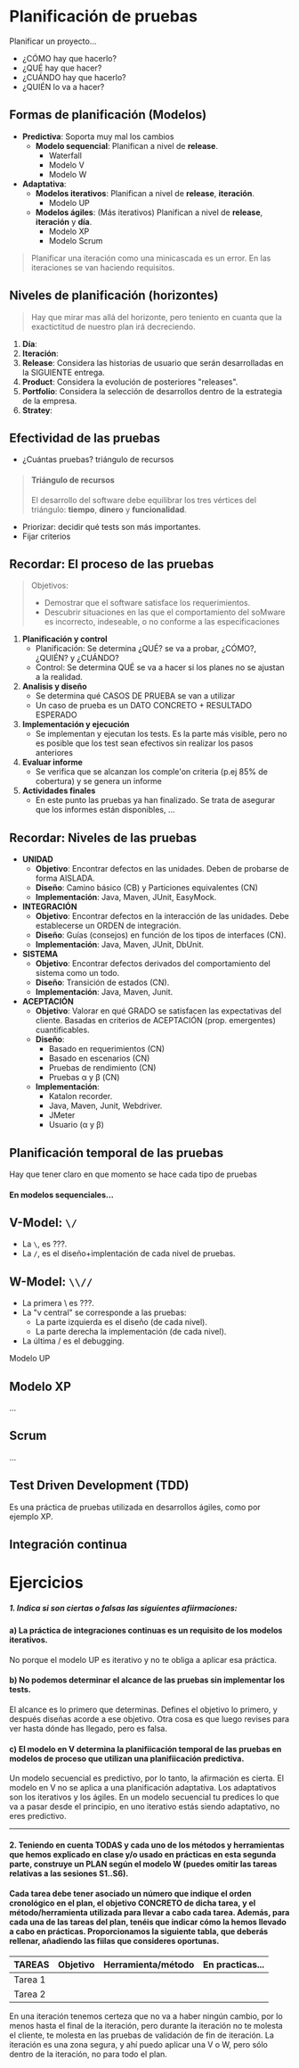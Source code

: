 # Planificación de pruebas

Planificar un proyecto...

* ¿CÓMO hay que hacerlo?
* ¿QUÉ hay que hacer?
* ¿CUÁNDO hay que hacerlo?
* ¿QUIÉN lo va a hacer?

## Formas de planificación (Modelos)

* **Predictiva**: Soporta muy mal los cambios
  * **Modelo sequencial**: Planifican a nivel de **release**.
    * Waterfall
    * Modelo V
    * Modelo W
* **Adaptativa**:
  * **Modelos iterativos**: Planifican a nivel de **release**, **iteración**.
    * Modelo UP
  * **Modelos ágiles**: (Más iterativos) Planifican a nivel de **release**, **iteración** y **día**.
    * Modelo XP
    * Modelo Scrum

    
> Planificar una iteración como una minicascada es un error. En las iteraciones se van haciendo requisitos.

## Niveles de planificación (horizontes)

> Hay que mirar mas allá del horizonte, pero teniento en cuanta que la exactictitud de nuestro plan irá decreciendo.

1. **Día**:
2. **Iteración**:
3. **Release**: Considera las historias de usuario que serán desarrolladas en la SIGUIENTE entrega.
4. **Product**: Considera la evolución de posteriores "releases".
5. **Portfolio**: Considera la selección de desarrollos dentro de la estrategia de la empresa.
6. **Stratey**:


## Efectividad de las pruebas

* ¿Cuántas pruebas? triángulo de recursos
> #### Triángulo de recursos
> El desarrollo del software debe equilibrar los tres vértices del triángulo: **tiempo**, **dinero** y **funcionalidad**.

* Priorizar: decidir qué tests son más importantes.
* Fijar criterios


## Recordar: El proceso de las pruebas

> Objetivos:
> * Demostrar que el software satisface los requerimientos.
> * Descubrir situaciones en las que el comportamiento del soMware es incorrecto, indeseable, o no conforme a las especificaciones

1. **Planificación y control**
    * Planificación: Se determina ¿QUÉ? se va a probar, ¿CÓMO?, ¿QUIÉN? y ¿CUÁNDO?
    * Control: Se determina QUÉ se va a hacer si los planes no se ajustan a la realidad.
2. **Analisis y diseño**
    * Se determina qué CASOS DE PRUEBA se van a utilizar 
    * Un caso de prueba es un DATO CONCRETO + RESULTADO ESPERADO
3. **Implementación y ejecución**
    * Se implementan y ejecutan los tests. Es la parte más visible, pero no es posible que los test sean efectivos sin realizar los pasos anteriores
4. **Evaluar informe**
    * Se verifica que se alcanzan los comple'on criteria (p.ej 85% de cobertura) y se genera un informe
5. **Actividades finales**
    * En este punto las pruebas ya han finalizado. Se trata de asegurar que los informes están disponibles, ... 

## Recordar: Niveles de las pruebas

* **UNIDAD**
  * **Objetivo**: Encontrar defectos en las unidades. Deben de probarse de forma AISLADA.
  * **Diseño**: Camino básico (CB) y Particiones equivalentes (CN) 
  * **Implementación**: Java, Maven, JUnit, EasyMock.
* **INTEGRACIÓN**
  * **Objetivo**: Encontrar defectos en la interacción de las unidades. Debe establecerse un ORDEN de integración.
  * **Diseño**: Guías (consejos) en función de los tipos de interfaces (CN).
  * **Implementación**: Java, Maven, JUnit, DbUnit.
* **SISTEMA**
  * **Objetivo**: Encontrar defectos derivados del comportamiento del sistema como un todo.
  * **Diseño**: Transición de estados (CN).
  * **Implementación**: Java, Maven, Junit.
* **ACEPTACIÓN**
  * **Objetivo**: Valorar en qué GRADO se satisfacen las expectativas del cliente. Basadas en criterios de ACEPTACIÓN (prop. emergentes) cuantificables.
  * **Diseño**:
    * Basado en requerimientos (CN)
    * Basado en escenarios (CN)
    * Pruebas de rendimiento (CN)
    * Pruebas α y β (CN)
  * **Implementación**:
    * Katalon recorder.
    * Java, Maven, Junit, Webdriver.
    * JMeter
    * Usuario (α y β)

## Planificación temporal de las pruebas

Hay que tener claro en que momento se hace cada tipo de pruebas

#### En modelos sequenciales...

## V-Model: `\/`
* La `\`, es ???.
* La `/`, es el diseño+implentación de cada nivel de pruebas.

## W-Model: `\\//`
* La primera \ es ???.
* La "v central" se corresponde a las pruebas:
  * La parte izquierda es el diseño (de cada nivel).
  * La parte derecha la implementación (de cada nivel).
* La última / es el debugging.


Modelo	UP


## Modelo	XP
...

## Scrum
...

## Test Driven Development (TDD)

Es una práctica de pruebas utilizada en desarrollos ágiles, como por ejemplo XP.

## Integración continua


# Ejercicios

##### 1. Indica si son ciertas o falsas las siguientes afiirmaciones:

#### a) La práctica de integraciones continuas es un requisito de los modelos iterativos.

No porque el modelo UP es iterativo y no te obliga a aplicar esa práctica.

#### b) No podemos determinar el alcance de las pruebas sin implementar los tests.

El alcance es lo primero que determinas. Defines el objetivo lo primero, y después diseñas acorde a ese objetivo. Otra cosa es que luego revises para ver hasta dónde has llegado, pero es falsa.

#### c) El modelo en V determina la planifiicación temporal de las pruebas en modelos de proceso que utilizan una planifiicación predictiva.

Un modelo secuencial es predictivo, por lo tanto, la afirmación es cierta. El modelo en V no se aplica a una planificación adaptativa. Los adaptativos son los iterativos y los ágiles. En un modelo secuencial tu predices lo que va a pasar desde el principio, en uno iterativo estás siendo adaptativo, no eres predictivo.

---

#### 2. Teniendo en cuenta TODAS y cada uno de los métodos y herramientas que hemos explicado en clase y/o usado en prácticas en esta segunda parte, construye un PLAN según el modelo W (puedes omitir las tareas relativas a las sesiones S1..S6).

#### Cada tarea debe tener asociado un número que indique el orden cronológico en el plan, el objetivo CONCRETO de dicha tarea, y el método/herramienta utilizada para llevar a cabo cada tarea. Además, para cada una de las tareas del plan, tenéis que indicar cómo la hemos llevado a cabo en prácticas. Proporcionamos la siguiente tabla, que deberás rellenar, añadiendo las fiilas que consideres oportunas.

| TAREAS  | Objetivo | Herramienta/método | En practicas... |
|---------|----------|--------------------|-----------------|
| Tarea 1 |          |                    |                 |
| Tarea 2 |          |                    |                 |

En una iteración tenemos certeza que no va a haber ningún cambio, por lo menos hasta el final de la iteración, pero durante la iteración no te molesta el cliente, te molesta en las pruebas de validación de fin de iteración. La iteración es una zona segura, y ahí puedo aplicar una V o W, pero sólo dentro de la iteración, no para todo el plan.
